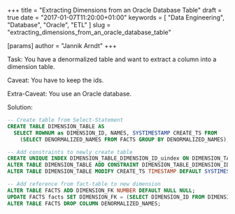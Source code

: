 +++
title = "Extracting Dimensions from an Oracle Database Table"
draft = true
date = "2017-01-07T11:20:00+01:00"
keywords = [ "Data Engineering", "Database", "Oracle", "ETL" ]
slug = "extracting_dimensions_from_an_oracle_database_table"

[params]
  author = "Jannik Arndt"
+++

Task: You have a denormalized table and want to extract a column into a dimension table.

Caveat: You have to keep the ids.

Extra-Caveat: You use an Oracle database.

Solution:

```SQL
-- Create table from Select-Statement
CREATE TABLE DIMENSION_TABLE AS
  SELECT ROWNUM as DIMENSION_ID, NAMES, SYSTIMESTAMP CREATE_TS FROM
    (SELECT DENORMALIZED_NAMES FROM FACTS GROUP BY DENORMALIZED_NAMES);

-- Add constraints to newly create table
CREATE UNIQUE INDEX DIMENSION_TABLE_DIMENSION_ID_uindex ON DIMENSION_TABLE(DIMENSION_ID);
ALTER TABLE DIMENSION_TABLE ADD CONSTRAINT DIMENSION_TABLE_DIMENSION_ID_pk PRIMARY KEY (DIMENSION_ID);
ALTER TABLE DIMENSION_TABLE MODIFY CREATE_TS TIMESTAMP DEFAULT SYSTIMESTAMP;

-- Add reference from fact-table to new dimension
ALTER TABLE FACTS ADD DIMENSION_FK NUMBER DEFAULT NULL NULL;
UPDATE FACTS facts SET DIMENSION_FK = (SELECT DIMENSION_ID FROM DIMENSION_TABLE dim WHERE dim.DIMENSION_ID = facts.DENORMALIZED_NAMES);
ALTER TABLE FACTS DROP COLUMN DENORMALIZED_NAMES;
```